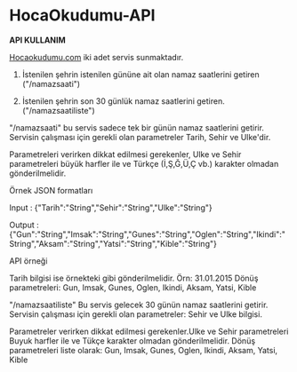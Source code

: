 # HocaOkudumu-API

<strong>API KULLANIM</strong>

<a href="http://hocaokudumu.com" target="_blank">Hocaokudumu.com</a> iki adet servis sunmaktadır.

1) İstenilen şehrin istenilen gününe ait olan namaz saatlerini getiren ("/namazsaati")

2) İstenilen şehrin son 30 günlük namaz saatlerini getiren. ("/namazsaatiliste")

"/namazsaati" bu servis sadece tek bir günün namaz saatlerini getirir. Servisin çalışması için gerekli olan parametreler Tarih, Sehir ve Ulke'dir.

Parametreleri verirken dikkat edilmesi gerekenler, Ulke ve Sehir parametreleri büyük harfler ile ve Türkçe (İ,Ş,Ğ,Ü,Ç vb.) karakter olmadan gönderilmelidir.

Örnek JSON formatları

Input : {"Tarih":"String","Sehir":"String","Ulke":"String"}

Output : {"Gun":"String","Imsak":"String","Gunes":"String","Oglen":"String","Ikindi":"String","Aksam":"String","Yatsi":"String","Kible":"String"}

API örneği

Tarih bilgisi ise örnekteki gibi gönderilmelidir. Örn: 31.01.2015 Dönüş parametreleri: Gun, Imsak, Gunes, Oglen, Ikindi, Aksam, Yatsi, Kible

"/namazsaatiliste" Bu servis gelecek 30 günün namaz saatlerini getirir. Servisin çalışması için gerekli olan parametreler: Sehir ve Ulke bilgisi.

Parametreler verirken dikkat edilmesi gerekenler.Ulke ve Sehir parametreleri Buyuk harfler ile ve Tükçe karakter olmadan gönderilmelidir. Dönüş parametreleri liste olarak: Gun, Imsak, Gunes, Oglen, Ikindi, Aksam, Yatsi, Kible
